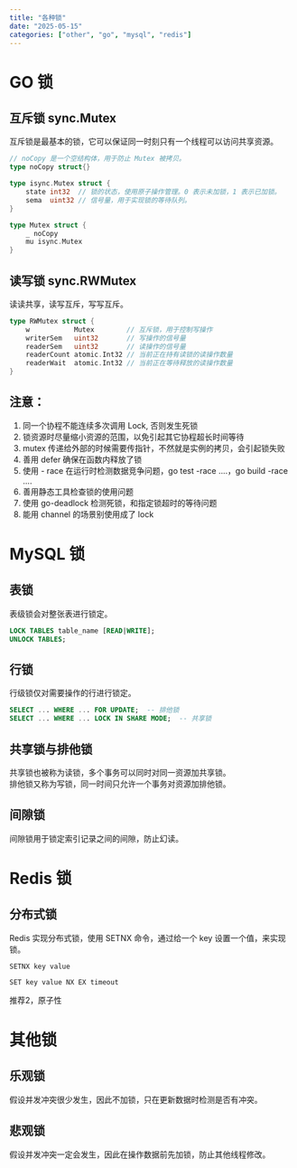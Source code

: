 ```yaml
---
title: "各种锁"
date: "2025-05-15"
categories: ["other", "go", "mysql", "redis"]
---
```


# GO 锁

## 互斥锁 sync.Mutex
互斥锁是最基本的锁，它可以保证同一时刻只有一个线程可以访问共享资源。
```go
// noCopy 是一个空结构体，用于防止 Mutex 被拷贝。
type noCopy struct{}

type isync.Mutex struct {
    state int32  // 锁的状态，使用原子操作管理。0 表示未加锁，1 表示已加锁。
    sema  uint32 // 信号量，用于实现锁的等待队列。
}

type Mutex struct {
    _ noCopy
    mu isync.Mutex
}
```

## 读写锁 sync.RWMutex
读读共享，读写互斥，写写互斥。
```go
type RWMutex struct {
	w           Mutex        // 互斥锁，用于控制写操作
	writerSem   uint32       // 写操作的信号量
	readerSem   uint32       // 读操作的信号量
	readerCount atomic.Int32 // 当前正在持有读锁的读操作数量
	readerWait  atomic.Int32 // 当前正在等待释放的读操作数量
}
```

## 注意：
1. 同一个协程不能连续多次调用 Lock, 否则发生死锁
2. 锁资源时尽量缩小资源的范围，以免引起其它协程超长时间等待
3. mutex 传递给外部的时候需要传指针，不然就是实例的拷贝，会引起锁失败
4. 善用 defer 确保在函数内释放了锁
5. 使用 - race 在运行时检测数据竞争问题，go test -race ....，go build -race ....
6. 善用静态工具检查锁的使用问题
7. 使用 go-deadlock 检测死锁，和指定锁超时的等待问题
8. 能用 channel 的场景别使用成了 lock

# MySQL 锁

## 表锁
表级锁会对整张表进行锁定。
```sql
LOCK TABLES table_name [READ|WRITE];
UNLOCK TABLES;
```

## 行锁
行级锁仅对需要操作的行进行锁定。
```sql
SELECT ... WHERE ... FOR UPDATE;  -- 排他锁
SELECT ... WHERE ... LOCK IN SHARE MODE;  -- 共享锁
```

## 共享锁与排他锁
共享锁也被称为读锁，多个事务可以同时对同一资源加共享锁。<br>
排他锁又称为写锁，同一时间只允许一个事务对资源加排他锁。

## 间隙锁
间隙锁用于锁定索引记录之间的间隙，防止幻读。

# Redis 锁

## 分布式锁
Redis 实现分布式锁，使用 SETNX 命令，通过给一个 key 设置一个值，来实现锁。
```
SETNX key value
```
```
SET key value NX EX timeout
```
推荐2，原子性

# 其他锁

## 乐观锁
假设并发冲突很少发生，因此不加锁，只在更新数据时检测是否有冲突。

## 悲观锁
假设并发冲突一定会发生，因此在操作数据前先加锁，防止其他线程修改。




